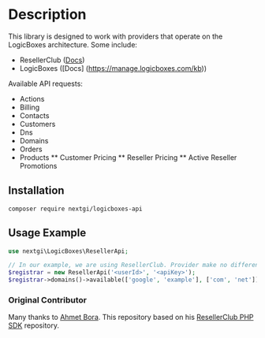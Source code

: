 # Description
This library is designed to work with providers that operate on the LogicBoxes architecture. Some include:
 * ResellerClub ([Docs](https://resellerclub.webpropanel.com/kb/answer/751))
 * LogicBoxes ([Docs] (https://manage.logicboxes.com/kb))
 
Available API requests: 
* Actions
* Billing
* Contacts
* Customers
* Dns
* Domains
* Orders
* Products
** Customer Pricing
** Reseller Pricing
** Active Reseller Promotions


## Installation
```console
composer require nextgi/logicboxes-api
```

## Usage Example
```php
use nextgi\LogicBoxes\ResellerApi;

// In our example, we are using ResellerClub. Provider make no difference if they use LogicBoxes. 
$registrar = new ResellerApi('<userId>', '<apiKey>');
$registrar->domains()->available(['google', 'example'], ['com', 'net']);
```

### Original Contributor
Many thanks to [Ahmet Bora](https://github.com/afbora "Ahmet Bora"). This repository based on his [ResellerClub PHP SDK](https://github.com/afbora/resellerclub-php-sdk "ResellerClub PHP SDK") repository.
